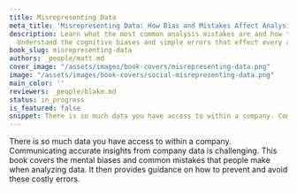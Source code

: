 ```yaml
---
title: Misrepresenting Data
meta_title: 'Misrepresenting Data: How Bias and Mistakes Affect Analysis'
description: Learn what the most common analysis mistakes are and how to avoid them.
  Understand the cognitive biases and simple errors that effect every analyst.
book_slug: misrepresenting-data
authors: _people/matt.md
cover_image: "/assets/images/book-covers/misrepresenting-data.png"
image: "/assets/images/book-covers/social-misrepresenting-data.png"
main_color: ''
reviewers: _people/blake.md
status: in_progress
is_featured: false
snippet: There is so much data you have access to within a company. Communicating accurate insights from company data is challenging. This book covers the mental biases and common mistakes that people make when analyzing data. It then provides guidance on how to prevent and avoid these costly errors.
---
```

There is so much data you have access to within a company. Communicating accurate insights from company data is challenging. This book covers the mental biases and common mistakes that people make when analyzing data. It then provides guidance on how to prevent and avoid these costly errors.
